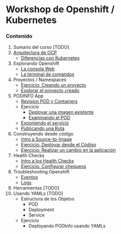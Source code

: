 # Workshop de Openshift / Kubernetes


### Contenido

1. Sumario del curso [TODO]
2. [Arquitectura de OCP](docs/arquitectura.md)
     * [Diferencias con Kubernetes](docs/openshift-vs-k8s.md)
3. Explorando Openshift
	 * [La consola Web](docs/web-ui.md)
	 * [La terminal de comandos](docs/cli-client.md)
4. Proyectos / Namespaces
	 * [Ejercicio: Creando un proyecto](docs/create-project.md)
	 * [Explorar el proyecto creado](docs/explore-project.md)
6. PODINFO App
	* [Revision POD y Containers](docs/application.md)
	* Ejercicio
		* [Deployar una imagen existente](docs/deploy-app.md)
		* [Examinando el POD](docs/exploring-pod.md)
	* [Exponiendo el servicio](docs/public-app.md)  
	* [Publicando una Ruta](docs/public-route.md)
7. Construyendo desde código
	* [Intro a Source-to-Image](docs/build.md)
	* [Ejercicio: Deployar desde el Código](docs/run-build-app.md)
	* [Ejercicio: Realizar un cambio en la aplicación](docs/change-build-app.md)
8. Health Checks
	* [Intro a los Health Checks](docs/health-checks.md)
	* [Ejercicio: Configurar chequeos](docs/set-health-checks.md)
9. Troubleshooting Openshift
	* [Eventos](docs/ts-events.md)
	* [Logs](docs/ts-logs.md)
10. Herramientas [TODO]
11. Usando YAMLs [TODO]
    * Estructura de los Objetos
        * POD
        * Deployment
        * Service
    * Ejercicio
        * Deployando PODInfo usando YAMLs

